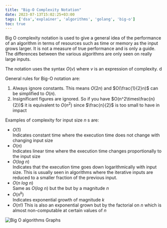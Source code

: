 ```yaml
---
title: "Big-O Complexity Notation"
date: 2023-07-13T15:02:25+03:00
tags: ['dsa','explainer', 'algorithms', 'golang', 'big-o']
toc: true
---
```

Big O complexity notation is used to give a general idea of the performance of an algorithm in terms of resources such as time or memory as the input grows larger. It is not a measure of true performance and is only a guide. The differences between the various algorithms are only seen on really large inputs.  

The notation uses the syntax $O(v)$ where $v$ is an expression of complexity.
d

General rules for Big-O notation are:

1. Always ignore constants.
   This means $O(2n)$ and $O(\frac{1}{2}n)$ can be simplified to $O(n)$.
2. Insignificant figures are ignored.
   So if you have $O(n^2\times\frac{n}{2})$ it is equivalent to $O(n^2)$ since $\frac{n}{2}$ is too small to have in impact

Examples of complexity for input size $n$ s are:

- $O(1)$  
  Indicates constant time where the execution time does not change with changing input size
- $O(n)$  
  Indicates linear time where the execution time changes proportionally to the input size
- $O(log \ n)$  
  Indicates that the execution time goes down logarithmically with input size. This is usually seen in algorithms where the iterative inputs are reduced to a smaller fraction of the previous input.  
- $O(n\ log \ n)$  
  Same as $O(log \ n)$ but the but by a magnitude $n$
- $O(n^k)$  
  Indicates exponential growth of magnitude $k$
- $O(n!)$
  This is also an exponential grown but by the factorial on $n$ which is almost non-computable at certain values of $n$

![Big O algorithms Graphs](/big_o_algos_graph.png "Big O Algorithms")
